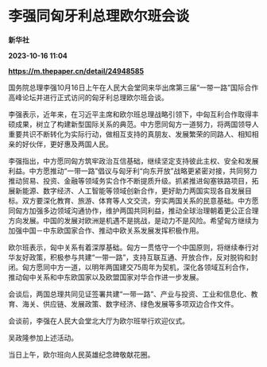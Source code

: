 # 李强同匈牙利总理欧尔班会谈
**新华社**

**2023-10-16 11:04**

**https://m.thepaper.cn/detail/24948585**

国务院总理李强10月16日上午在人民大会堂同来华出席第三届“一带一路”国际合作高峰论坛并进行正式访问的匈牙利总理欧尔班会谈。

李强表示，近年来，在习近平主席和欧尔班总理战略引领下，中匈互利合作取得丰硕成果，树立了构建新型国际关系的典范。中方愿同匈方一道努力，将两国领导人重要共识不断转化为实际行动，做相互支持的真朋友、发展繁荣的同路人、相知相亲的好伙伴，更好惠及两国人民。

李强指出，中方愿同匈方筑牢政治互信基础，继续坚定支持彼此主权、安全和发展利益。中方愿推动“一带一路”倡议与匈牙利“向东开放”战略更紧密对接，共同努力推动贸易、投资、金融等领域务实合作不断提质升级。抓紧推进匈塞铁路项目，拓展新能源、数字经济、人工智能等领域创新合作，更好助力两国实现各自发展目标。双方要深化教育、旅游、体育等人文交流，夯实两国关系的民意基础。中方愿同匈方加强多边领域沟通协作，维护两国共同利益，推动全球治理朝着更公正合理方向发展。中国的发展对欧洲是机遇不是挑战，是动力不是风险。希望匈方继续为加强中国－中东欧国家合作、推动中欧关系发展发挥积极作用。

欧尔班表示，匈中关系有着深厚基础。匈方一贯恪守一个中国原则，将继续奉行对华友好政策，积极参与共建“一带一路”，支持互联互通、开放合作，反对脱钩和封闭。匈方愿同中方一道，以明年两国建交75周年为契机，深化各领域互利合作，推动匈中关系和中东欧国家以及欧盟国家对华合作进一步发展。

会谈后，两国总理共同见证签署共建“一带一路”、产业与投资、工业和信息化、教育、海关、供应链、发展政策、数字经济、绿色发展等多项双边合作文件。

会谈前，李强在人民大会堂北大厅为欧尔班举行欢迎仪式。

吴政隆参加上述活动。

当日上午，欧尔班向人民英雄纪念碑敬献花圈。